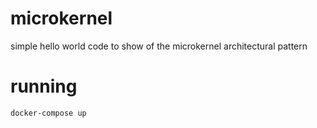 # microkernel
simple hello world code to show of the microkernel architectural pattern

# running
```docker-compose up```
